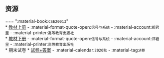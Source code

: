 ## 资源  
=== ":material-book:`CSE20013`"  
    * [教材上册](https://api.ecylt.top/v1/lanzou_link?url=https://cqu-openlib.lanzout.com/iMYwW23ty7ri&type=down) - :material-format-quote-open:`信号与系统` - :material-account:`郑君里` - :material-printer:`高等教育出版社`  
    * [教材下册](https://api.ecylt.top/v1/lanzou_link?url=https://cqu-openlib.lanzout.com/iy1S823ty9cf&type=down) - :material-format-quote-open:`信号与系统` - :material-account:`郑君里` - :material-printer:`高等教育出版社`  
    * 期末试卷
        * [试卷+答案](https://api.ecylt.top/v1/lanzou_link?url=https://cqu-openlib.lanzout.com/iDcio23tygza&type=down) - :material-calendar:`2020秋` - :material-tag:`A卷`  